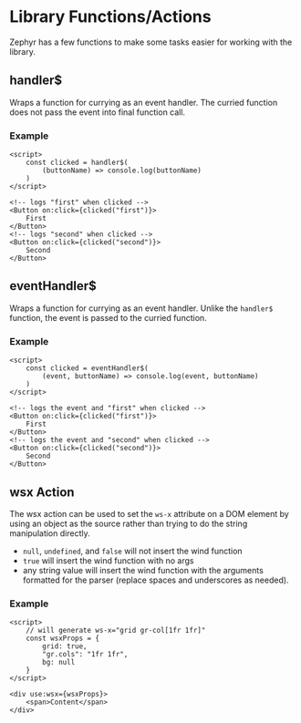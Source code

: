 # Library Functions/Actions

Zephyr has a few functions to make some tasks easier for working with the
library.

## handler$

Wraps a function for currying as an event handler. The curried function does
not pass the event into final function call.

### Example
```svelte
<script>
    const clicked = handler$(
        (buttonName) => console.log(buttonName)
    )
</script>

<!-- logs "first" when clicked -->
<Button on:click={clicked("first")}>
    First
</Button>
<!-- logs "second" when clicked -->
<Button on:click={clicked("second")}>
    Second
</Button>
```

## eventHandler$

Wraps a function for currying as an event handler. Unlike the `handler$`
function, the event is passed to the curried function.

### Example

```svelte
<script>
    const clicked = eventHandler$(
        (event, buttonName) => console.log(event, buttonName)
    )
</script>

<!-- logs the event and "first" when clicked -->
<Button on:click={clicked("first")}>
    First
</Button>
<!-- logs the event and "second" when clicked -->
<Button on:click={clicked("second")}>
    Second
</Button>
```

## wsx Action

The wsx action can be used to set the `ws-x` attribute on a DOM element by using
an object as the source rather than trying to do the string manipulation
directly.
- `null`, `undefined`, and `false` will not insert the wind function
- `true` will insert the wind function with no args
- any string value will insert the wind function with the arguments formatted
    for the parser (replace spaces and underscores as needed).

### Example
```svelte
<script>
    // will generate ws-x="grid gr-col[1fr 1fr]"
    const wsxProps = {
        grid: true,
        "gr.cols": "1fr 1fr",
        bg: null
    }
</script>

<div use:wsx={wsxProps}>
    <span>Content</span>
</div>
```

